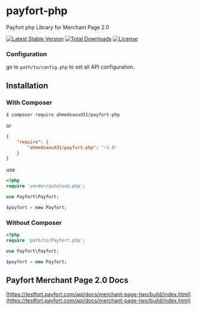 # payfort-php
Payfort php Library for Merchant Page 2.0

[![Latest Stable Version](https://poser.pugx.org/ahmedsaoud31/payfort-php/v/stable.png)](https://packagist.org/packages/ahmedsaoud31/payfort-php)
[![Total Downloads](https://poser.pugx.org/ahmedsaoud31/payfort-php/downloads.png)](https://packagist.org/packages/ahmedsaoud31/payfort-php)
[![License](https://poser.pugx.org/ahmedsaoud31/payfort-php/license.svg)](https://packagist.org/packages/ahmedsaoud31/payfort-php)

### Configuration

go to `path/to/config.php` to set all API configuration.

## Installation

### With Composer

```
$ composer require ahmedsaoud31/payfort-php
```
or

```json
{
    "require": {
        "ahmedsaoud31/payfort-php": "~1.0"
    }
}
```
use

```php
<?php
require 'vendor/autoload.php';

use Payfort\Payfort;

$payfort = new Payfort;
```

### Without Composer

```php
<?php
require 'path/to/Payfort.php';

use Payfort\Payfort;

$payfort = new Payfort;
```

## Payfort Merchant Page 2.0 Docs

[https://testfort.payfort.com/api/docs/merchant-page-two/build/index.html](https://testfort.payfort.com/api/docs/merchant-page-two/build/index.html)
